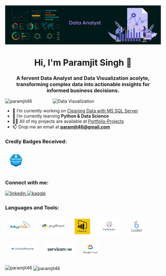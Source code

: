 
![logo](https://github.com/Paramjit46/Paramjit46/blob/main/Data%20Analyst.png)

<h1 align="center">Hi, I'm Paramjit Singh 👋</h1>
<h3 align="center">A fervent Data Analyst and Data Visualization acolyte, transforming complex data into actionable insights for informed business decisions.</h3>

<img align="right" alt="Data Visualization" width="350" src="https://user-images.githubusercontent.com/130072207/233847181-2d0bc9ea-b212-4833-8061-600079dfebc6.gif">


<p align="left"> <img src="https://komarev.com/ghpvc/?username=paramjit46&label=Profile%20views&color=0e75b6&style=flat" alt="paramjit46" /> </p>

- 🔭 I’m currently working on [Cleaning Data with MS SQL Server](https://github.com/Paramjit46/SQL)
- 🌱 I’m currently learning **Python & Data Science**
- 👨‍💻 All of my projects are available at [Portfolio-Projects](https://github.com/Paramjit46/Portfolio-Projects)
- 📫 Drop me an email at **paramjit46@gmail.com**

<h3 align="left">Credly Badges Received:</h3>
<p align="left">
<a href="https://www.credly.com/badges/aeee6ed6-9621-4ce7-a213-786e3fb062f7/public_url" target="_blank"><img style="margin: 10px" src="https://github.com/Paramjit46/Paramjit46/blob/main/Tableau%20Desktop%20Specialist.png" alt="Python" height="50" /></a>  

<h3 align="left">Connect with me:</h3>
<p align="left">
<a href="https://linkedin.com/in/paramjit46" target="_blank">
<img src=https://img.shields.io/badge/linkedin-%231E77B5.svg?&style=for-the-badge&logo=linkedin&logoColor=white alt=linkedin style="margin-bottom: 5px;" />
</a>
<a href="https://www.kaggle.com/paramjit46" target="_blank">
<img src=https://img.shields.io/badge/kaggle-%2344BAE8.svg?&style=for-the-badge&logo=kaggle&logoColor=white alt=kaggle style="margin-bottom: 5px;" />
</a>  
</div>  

<h3 align="left">Languages and Tools:</h3>
<p align="left"> <a href="https://www.mysql.com/" target="_blank"><img style="margin: 10px" src="https://github.com/Paramjit46/Paramjit46/blob/main/My%20SQL.png" alt="MySQL" height="50" /></a>  
<a href="https://www.python.org/" target="_blank"><img style="margin: 10px" src="https://github.com/Paramjit46/Paramjit46/blob/main/Python.png" alt="Python" height="50" /></a>  
<a href="https://powerbi.microsoft.com/en-us/" target="_blank"><img style="margin: 10px" src="https://github.com/Paramjit46/Paramjit46/blob/main/Power%20BI.png" alt="Power BI" height="50" /></a>  
<a href="https://www.tableau.com/" target="_blank"><img style="margin: 10px" src="https://github.com/Paramjit46/Paramjit46/blob/main/Tableau.png" alt="Tableau" height="50" /></a>  
<a href="https://www.looker.com/" target="_blank"><img style="margin: 10px" src="https://github.com/Paramjit46/Paramjit46/blob/main/Looker.png" alt="Looker" height="50" /></a>  
<a href="https://www.atlassian.com/software/jira" target="_blank"><img style="margin: 10px" src="https://github.com/Paramjit46/Paramjit46/blob/main/Jira.png" alt="Jira" height="50" /></a>  
<a href="https://www.servicenow.com/" target="_blank"><img style="margin: 10px" src="https://github.com/Paramjit46/Paramjit46/blob/main/Service%20Now.png" alt="Service Now" height="50" /></a>  
<a href="https://cloud.google.com/" target="_blank"><img style="margin: 10px" src="https://github.com/Paramjit46/Paramjit46/blob/main/Google%20Cloud.png" alt="GCP" height="50" /></a>  
</div>



<p><img align="left" src="https://github-readme-stats.vercel.app/api/top-langs?username=paramjit46&show_icons=true&locale=en&layout=compact" alt="paramjit46" /></p>

<p>&nbsp;<img align="center" src="https://github-readme-stats.vercel.app/api?username=paramjit46&show_icons=true&locale=en" alt="paramjit46" /></p>
